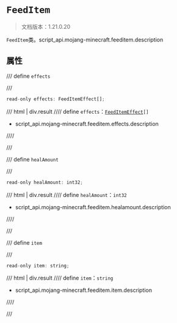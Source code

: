 # `FeedItem`

> 文档版本：1.21.0.20

`FeedItem`类。script_api.mojang-minecraft.feeditem.description

## 属性

/// define
`effects`


///

```js
read-only effects: FeedItemEffect[];
```

/// html | div.result
//// define
`effects`：<code><a href="../feeditemeffect/">FeedItemEffect</a>[]</code>

- script_api.mojang-minecraft.feeditem.effects.description


////

///


/// define
`healAmount`


///

```js
read-only healAmount: int32;
```

/// html | div.result
//// define
`healAmount`：`int32`

- script_api.mojang-minecraft.feeditem.healamount.description


////

///


/// define
`item`


///

```js
read-only item: string;
```

/// html | div.result
//// define
`item`：`string`

- script_api.mojang-minecraft.feeditem.item.description


////

///

